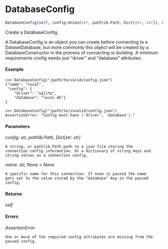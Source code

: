 <h1 id="datasetdatabase.core.DatabaseConfig">DatabaseConfig</h1>

```python
DatabaseConfig(self, config:Union[str, pathlib.Path, Dict[str, str]], name:Union[str, NoneType]=None)
```

Create a DatabaseConfig.

A DatabaseConfig is an object you can create before connecting to a
DatasetDatabase, but more commonly this object will be created by a
DatabaseConstructor in the process of connecting or building. A minimum
requirements config needs just "driver" and "database" attributes.


#### Example
```
>>> DatabaseConfig("/path/to/valid/config.json")
{"name": "local",
 "config": {
    "driver": "sqlite",
    "database": "local.db"}
}

>>> DatabaseConfig("/path/to/invalid/config.json")
AssertionError: "Config must have ('driver', 'database')."

```


#### Parameters
*config: str, pathlib.Path, Dict[str: str]*

    A string, or pathlib.Path path to a json file storing the
    connection config information. Or a dictionary of string keys and
    string values as a connection config.

*name: str, None = None*

    A specific name for this connection. If none is passed the name
    gets set to the value stored by the "database" key in the passed
    config.


#### Returns
*self*


#### Errors
*AssertionError*

    One or more of the required config attributes are missing from the
    passed config.



